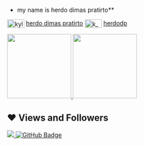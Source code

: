 - my name is herdo dimas pratirto**

<img align="center" src="https://raw.githubusercontent.com/rahuldkjain/github-profile-readme-generator/master/src/images/icons/Social/linked-in-alt.svg" alt="kylix-eza-saputra-1bb1b7192" height="20" width="40" /> [herdo dimas pratirto](https://www.linkedin.com/in/herdodimasp/)
<img align="center" src="https://raw.githubusercontent.com/rahuldkjain/github-profile-readme-generator/master/src/images/icons/Social/instagram.svg" alt="k_ylix" height="20" width="40" /> [herdodp](https://www.instagram.com/sahabat_pnj/)

<p align="left">
<a href="https://github.com/kadalicious">
  <img height="150em" src="https://github-readme-stats-eight-theta.vercel.app/api?username=kadalicious&show_icons=true&theme=algolia&include_all_commits=true&count_private=true"/>
   <img height="150em" src="https://github-readme-stats-eight-theta.vercel.app/api/top-langs/?username=kadalicious&layout=compact&langs_count=8&theme=algolia"/>
</a>
</p>

## ❤ Views and Followers
<a href="https://github.com/Meghna-DAS/github-profile-views-counter">
    <img src="https://komarev.com/ghpvc/?username=kadalicious">
</a>
<a href="https://github.com/kadalicious?tab=followers"><img src="https://img.shields.io/github/followers/kadalicious?label=Followers&style=social" alt="GitHub Badge"></a>

